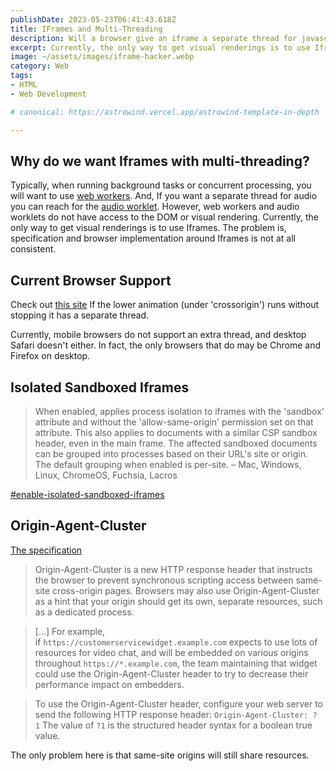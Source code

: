 ```yaml
---
publishDate: 2023-05-23T06:41:43.618Z
title: IFrames and Multi-Threading
description: Will a browser give an iframe a separate thread for javascript? The answer is yes, sometimes. 
excerpt: Currently, the only way to get visual renderings is to use Iframes.However, the specification and browser implementation around Iframes is not at all consistent.
image: ~/assets/images/iframe-hacker.webp
category: Web
tags:
- HTML
- Web Development

# canonical: https://astrowind.vercel.app/astrowind-template-in-depth

---
```


## Why do we want Iframes with multi-threading?

Typically, when running background tasks or concurrent processing, you will want to use [web workers](https://developer.mozilla.org/en-US/docs/Web/API/Web_Workers_API/Using_web_workers).  And, If you want a separate thread for audio you can reach for the [audio worklet](https://developer.mozilla.org/en-US/docs/Web/API/AudioWorklet). However, web workers and audio worklets do not have access to the DOM or visual rendering. Currently, the only way to get visual renderings is to use Iframes. The problem is, specification and browser implementation around Iframes is not at all consistent.

## Current Browser Support

Check out [this site](https://eylonsu.github.io/browser_thread/) If the lower animation (under 'crossorigin') runs without stopping it has a separate thread.

Currently, mobile browsers do not support an extra thread, and desktop Safari doesn't either. In fact, the only browsers that do may be Chrome and Firefox on desktop. 

## Isolated Sandboxed Iframes

>When enabled, applies process isolation to iframes with the 'sandbox' attribute and without the 'allow-same-origin' permission set on that attribute. This also applies to documents with a similar CSP sandbox header, even in the main frame. The affected sandboxed documents can be grouped into processes based on their URL's site or origin. The default grouping when enabled is per-site. – Mac, Windows, Linux, ChromeOS, Fuchsia, Lacros

[#enable-isolated-sandboxed-iframes](chrome://flags/#enable-isolated-sandboxed-iframes)


## Origin-Agent-Cluster

[The specification](https://web.dev/origin-agent-cluster/)
> Origin-Agent-Cluster is a new HTTP response header that instructs the browser to prevent synchronous scripting access between same-site cross-origin pages. Browsers may also use Origin-Agent-Cluster as a hint that your origin should get its own, separate resources, such as a dedicated process.

> [...] For example, if `https://customerservicewidget.example.com` expects to use lots of resources for video chat, and will be embedded on various origins throughout `https://*.example.com`, the team maintaining that widget could use the Origin-Agent-Cluster header to try to decrease their performance impact on embedders.

> To use the Origin-Agent-Cluster header, configure your web server to send the following HTTP response header: `Origin-Agent-Cluster: ?1` The value of `?1` is the structured header syntax for a boolean true value.

The only problem here is that same-site origins will still share resources. 
